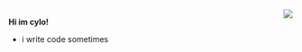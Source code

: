 <a href="#">
<img align="right" src="https://github-readme-stats.vercel.app/api?username=cylorun&show_icons=true&theme=dark">
</a>

**Hi im cylo!**

- i write code sometimes
  
